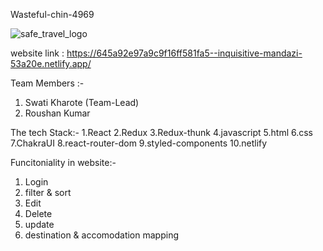 Wasteful-chin-4969


![safe_travel_logo](https://github.com/swatikharote/wasteful-chin-4969/assets/112754591/dacad242-2f86-470b-a5d3-d042e94e8c3e)

website link : https://645a92e97a9c9f16ff581fa5--inquisitive-mandazi-53a20e.netlify.app/

Team Members :-
1. Swati Kharote (Team-Lead)
2. Roushan Kumar

The tech Stack:-
1.React
2.Redux
3.Redux-thunk
4.javascript
5.html
6.css
7.ChakraUI
8.react-router-dom
9.styled-components
10.netlify

Funcitoniality in website:-
1. Login
2. filter & sort 
3. Edit 
4. Delete
5. update
6. destination & accomodation mapping


